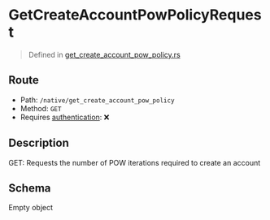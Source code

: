 # GetCreateAccountPowPolicyRequest
> Defined in [get_create_account_pow_policy.rs](../../../../../interface/src/interface/routes/native/get_create_account_pow_policy.rs)

## Route
- Path: `/native/get_create_account_pow_policy`
- Method: `GET`
- Requires [authentication](../../../../Flows/Authentication%20Flow.md): ❌

## Description
GET: Requests the number of POW iterations required to create an account

## Schema

Empty object

